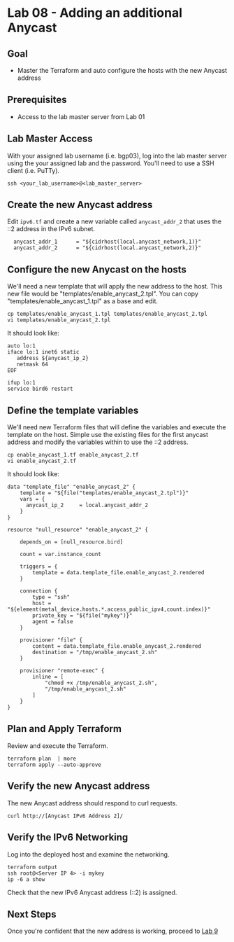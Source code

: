 # Lab 08 - Adding an additional Anycast

## Goal

* Master the Terraform and auto configure the hosts with the new Anycast address

## Prerequisites

* Access to the lab master server from Lab 01

## Lab Master Access

With your assigned lab username (i.e. bgp03), log into the lab master server using the your assigned lab and the password. You'll need to use a SSH client (i.e. PuTTy).

```
ssh <your_lab_username>@<lab_master_server>
```

## Create the new Anycast address

Edit ```ipv6.tf``` and create a new variable called ```anycast_addr_2``` that uses the ::2 address in the IPv6 subnet.

```
  anycast_addr_1      = "${cidrhost(local.anycast_network,1)}"
  anycast_addr_2      = "${cidrhost(local.anycast_network,2)}"
```

## Configure the new Anycast on the hosts

We'll need a new template that will apply the new address to the host. This new file would be "templates/enable_anycast_2.tpl". You can copy "templates/enable_anycast_1.tpl" as a base and edit.

```
cp templates/enable_anycast_1.tpl templates/enable_anycast_2.tpl
vi templates/enable_anycast_2.tpl
```

It should look like:

```
auto lo:1
iface lo:1 inet6 static
   address ${anycast_ip_2}
   netmask 64
EOF

ifup lo:1
service bird6 restart
```

## Define the template variables

We'll need new Terraform files that will define the variables and execute the template on the host. Simple use the existing files for the first anycast address and modify the variables within to use the ::2 address.

```
cp enable_anycast_1.tf enable_anycast_2.tf
vi enable_anycast_2.tf
```

It should look like:

```
data "template_file" "enable_anycast_2" {
    template = "${file("templates/enable_anycast_2.tpl")}"
    vars = {
      anycast_ip_2     = local.anycast_addr_2
    }
}

resource "null_resource" "enable_anycast_2" {

    depends_on = [null_resource.bird]

    count = var.instance_count

    triggers = {
        template = data.template_file.enable_anycast_2.rendered
    }

    connection {
        type = "ssh"
        host = "${element(metal_device.hosts.*.access_public_ipv4,count.index)}"
        private_key = "${file("mykey")}"
        agent = false
    }

    provisioner "file" {
        content = data.template_file.enable_anycast_2.rendered
        destination = "/tmp/enable_anycast_2.sh"
    }

    provisioner "remote-exec" {
        inline = [
            "chmod +x /tmp/enable_anycast_2.sh",
            "/tmp/enable_anycast_2.sh"
        ]
    }
}
```

## Plan and Apply Terraform

Review and execute the Terraform.

```
terraform plan  | more
terraform apply --auto-approve
```

## Verify the new Anycast address

The new Anycast address should respond to curl requests.

```
curl http://[Anycast IPv6 Address 2]/
```

## Verify the IPv6 Networking

Log into the deployed host and examine the networking.

```
terraform output
ssh root@<Server IP 4> -i mykey
ip -6 a show
```

Check that the new IPv6 Anycast address (::2) is assigned.

## Next Steps

Once you're confident that the new address is working, proceed to [Lab 9](Lab09.md)
